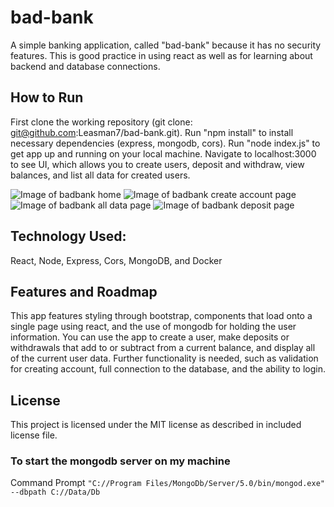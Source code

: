 # bad-bank
A simple banking application, called "bad-bank" because it has no security features. This is good practice in using react as well as for learning about backend and database connections. 

## How to Run
First clone the working repository (git clone: git@github.com:Leasman7/bad-bank.git).
Run "npm install" to install necessary dependencies (express, mongodb, cors).
Run "node index.js" to get app up and running on your local machine. Navigate to localhost:3000 to see UI, which allows you to create users, deposit and withdraw, view balances, and list all data for created users.

![Image of badbank home](https://i.postimg.cc/SNTKwQrp/Screenshot-66.png)
![Image of badbank create account page](https://i.postimg.cc/Z5X55f27/Screenshot-67.png)
![Image of badbank all data page](https://i.postimg.cc/cJY4gRNs/Screenshot-68.png)
![Image of badbank deposit page](https://i.postimg.cc/k4mMx2nW/Screenshot-69.png)

## Technology Used:
React,
Node,
Express,
Cors,
MongoDB, and
Docker

## Features and Roadmap
This app features styling through bootstrap, components that load onto a single page using react, and the use of mongodb for holding the user information. You can use the app to create a user, make deposits or withdrawals that add to or subtract from a current balance, and display all of the current user data. Further functionality is needed, such as validation for creating account, full connection to the database, and the ability to login.

## License
This project is licensed under the MIT license as described in included license file.

### To start the mongodb server on my machine
Command Prompt
`"C://Program Files/MongoDb/Server/5.0/bin/mongod.exe" --dbpath C://Data/Db`
